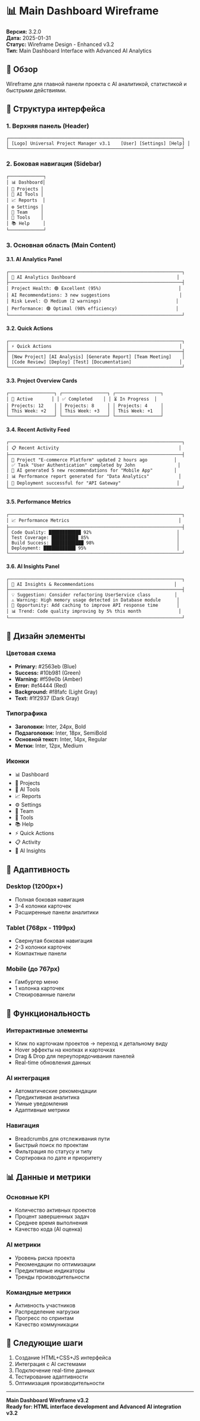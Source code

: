 # 📊 Main Dashboard Wireframe

**Версия:** 3.2.0  
**Дата:** 2025-01-31  
**Статус:** Wireframe Design - Enhanced v3.2  
**Тип:** Main Dashboard Interface with Advanced AI Analytics

## 🎯 Обзор

Wireframe для главной панели проекта с AI аналитикой, статистикой и быстрыми действиями.

## 📱 Структура интерфейса

### 1. Верхняя панель (Header)
```
┌─────────────────────────────────────────────────────────────────┐
│ [Logo] Universal Project Manager v3.1    [User] [Settings] [Help] │
└─────────────────────────────────────────────────────────────────┘
```

### 2. Боковая навигация (Sidebar)
```
┌─────────────┐
│ 📊 Dashboard│
│ 📁 Projects │
│ 🤖 AI Tools │
│ 📈 Reports  │
│ ⚙️ Settings │
│ 👥 Team     │
│ 🔧 Tools    │
│ 📚 Help     │
└─────────────┘
```

### 3. Основная область (Main Content)

#### 3.1. AI Analytics Panel
```
┌─────────────────────────────────────────────────────────────────┐
│ 🤖 AI Analytics Dashboard                                      │
├─────────────────────────────────────────────────────────────────┤
│ Project Health: 🟢 Excellent (95%)                             │
│ AI Recommendations: 3 new suggestions                          │
│ Risk Level: 🟡 Medium (2 warnings)                            │
│ Performance: 🟢 Optimal (98% efficiency)                      │
└─────────────────────────────────────────────────────────────────┘
```

#### 3.2. Quick Actions
```
┌─────────────────────────────────────────────────────────────────┐
│ ⚡ Quick Actions                                                │
├─────────────────────────────────────────────────────────────────┤
│ [New Project] [AI Analysis] [Generate Report] [Team Meeting]    │
│ [Code Review] [Deploy] [Test] [Documentation]                  │
└─────────────────────────────────────────────────────────────────┘
```

#### 3.3. Project Overview Cards
```
┌─────────────────┐ ┌─────────────────┐ ┌─────────────────┐
│ 📁 Active       │ │ ✅ Completed    │ │ ⏳ In Progress  │
│ Projects: 12    │ │ Projects: 8     │ │ Projects: 4     │
│ This Week: +2   │ │ This Week: +3   │ │ This Week: +1   │
└─────────────────┘ └─────────────────┘ └─────────────────┘
```

#### 3.4. Recent Activity Feed
```
┌─────────────────────────────────────────────────────────────────┐
│ 📋 Recent Activity                                             │
├─────────────────────────────────────────────────────────────────┤
│ 🔄 Project "E-commerce Platform" updated 2 hours ago          │
│ ✅ Task "User Authentication" completed by John                │
│ 🤖 AI generated 5 new recommendations for "Mobile App"        │
│ 📊 Performance report generated for "Data Analytics"           │
│ 🚀 Deployment successful for "API Gateway"                     │
└─────────────────────────────────────────────────────────────────┘
```

#### 3.5. Performance Metrics
```
┌─────────────────────────────────────────────────────────────────┐
│ 📈 Performance Metrics                                         │
├─────────────────────────────────────────────────────────────────┤
│ Code Quality: ████████████ 92%                                │
│ Test Coverage: ██████████ 85%                                 │
│ Build Success: ████████████ 98%                               │
│ Deployment: ████████████ 95%                                  │
└─────────────────────────────────────────────────────────────────┘
```

#### 3.6. AI Insights Panel
```
┌─────────────────────────────────────────────────────────────────┐
│ 🧠 AI Insights & Recommendations                              │
├─────────────────────────────────────────────────────────────────┤
│ 💡 Suggestion: Consider refactoring UserService class         │
│ ⚠️ Warning: High memory usage detected in Database module      │
│ 🎯 Opportunity: Add caching to improve API response time       │
│ 📊 Trend: Code quality improving by 5% this month              │
└─────────────────────────────────────────────────────────────────┘
```

## 🎨 Дизайн элементы

### Цветовая схема
- **Primary:** #2563eb (Blue)
- **Success:** #10b981 (Green)
- **Warning:** #f59e0b (Amber)
- **Error:** #ef4444 (Red)
- **Background:** #f8fafc (Light Gray)
- **Text:** #1f2937 (Dark Gray)

### Типографика
- **Заголовки:** Inter, 24px, Bold
- **Подзаголовки:** Inter, 18px, SemiBold
- **Основной текст:** Inter, 14px, Regular
- **Метки:** Inter, 12px, Medium

### Иконки
- 📊 Dashboard
- 📁 Projects
- 🤖 AI Tools
- 📈 Reports
- ⚙️ Settings
- 👥 Team
- 🔧 Tools
- 📚 Help
- ⚡ Quick Actions
- 📋 Activity
- 🧠 AI Insights

## 📱 Адаптивность

### Desktop (1200px+)
- Полная боковая навигация
- 3-4 колонки карточек
- Расширенные панели аналитики

### Tablet (768px - 1199px)
- Свернутая боковая навигация
- 2-3 колонки карточек
- Компактные панели

### Mobile (до 767px)
- Гамбургер меню
- 1 колонка карточек
- Стекированные панели

## 🔧 Функциональность

### Интерактивные элементы
- Клик по карточкам проектов → переход к детальному виду
- Hover эффекты на кнопках и карточках
- Drag & Drop для переупорядочивания панелей
- Real-time обновления данных

### AI интеграция
- Автоматические рекомендации
- Предиктивная аналитика
- Умные уведомления
- Адаптивные метрики

### Навигация
- Breadcrumbs для отслеживания пути
- Быстрый поиск по проектам
- Фильтрация по статусу и типу
- Сортировка по дате и приоритету

## 📊 Данные и метрики

### Основные KPI
- Количество активных проектов
- Процент завершенных задач
- Среднее время выполнения
- Качество кода (AI оценка)

### AI метрики
- Уровень риска проекта
- Рекомендации по оптимизации
- Предиктивные индикаторы
- Тренды производительности

### Командные метрики
- Активность участников
- Распределение нагрузки
- Прогресс по спринтам
- Качество коммуникации

## 🚀 Следующие шаги

1. Создание HTML+CSS+JS интерфейса
2. Интеграция с AI системами
3. Подключение real-time данных
4. Тестирование адаптивности
5. Оптимизация производительности

---

**Main Dashboard Wireframe v3.2**  
**Ready for: HTML interface development and Advanced AI integration v3.2**
